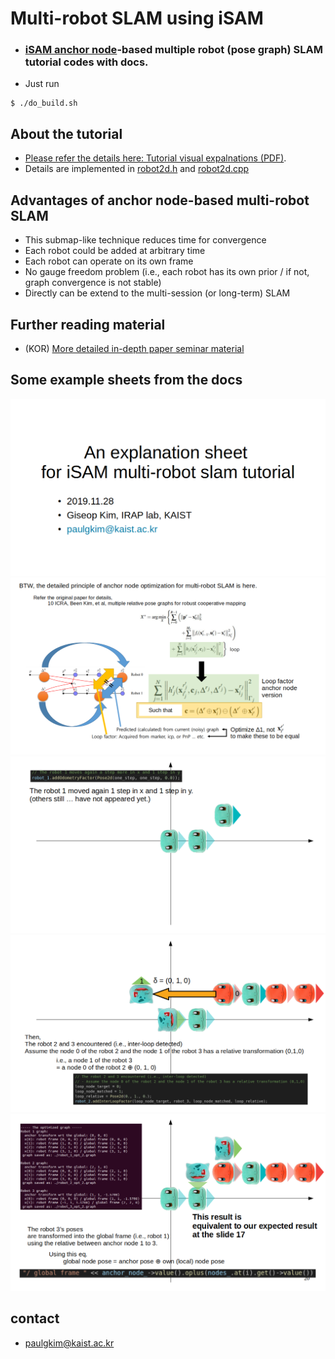 

# Multi-robot SLAM using iSAM 

- ### <a href="https://github.com/ori-drs/isam/blob/master/examples/anchorNodes.cpp" target="_blank">iSAM anchor node</a>-based multiple robot (pose graph) SLAM tutorial codes with docs.


- Just run 
```
$ ./do_build.sh 
```


## About the tutorial 

- <a href="./docs/multirobot.pdf" target="_blank">Please refer the details here: Tutorial visual expalnations (PDF)</a>.
- Details are implemented in <a href="./utils/robot2d.h" target="_blank">robot2d.h</a> and <a href="./utils/robot2d.cpp" target="_blank">robot2d.cpp</a>

## Advantages of anchor node-based multi-robot SLAM
- This submap-like technique reduces time for convergence
- Each robot could be added at arbitrary time
- Each robot can operate on its own frame
- No gauge freedom problem (i.e., each robot has its own prior / if not, graph
convergence is not stable)
- Directly can be extend to the multi-session (or long-term) SLAM

## Further reading material
- (KOR) <a href="https://www.dropbox.com/s/c8x6r7xdqmcx7j8/20191122%20robust%20backend%20and%20multi%20session%20slam.pdf?dl=0" target="_blank">More detailed in-depth paper seminar material</a>

## Some example sheets from the docs

<img src="./docs/figs/p0.png" title="gs" alt="gs"></a>
<img src="./docs/figs/p1.png" title="gs" alt="gs"></a>
<img src="./docs/figs/p2n.png" title="gs" alt="gs"></a>
<img src="./docs/figs/p3.png" title="gs" alt="gs"></a>
<img src="./docs/figs/p4n.png" title="gs" alt="gs"></a>

## contact 
- paulgkim@kaist.ac.kr

